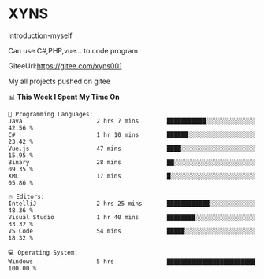 # XYNS
introduction-myself

Can use C#,PHP,vue... to code program

GiteeUrl:https://gitee.com/xyns001

My all projects pushed on gitee

<!--START_SECTION:waka-->
📊 **This Week I Spent My Time On** 

```text
💬 Programming Languages: 
Java                     2 hrs 7 mins        ███████████░░░░░░░░░░░░░░   42.56 % 
C#                       1 hr 10 mins        ██████░░░░░░░░░░░░░░░░░░░   23.42 % 
Vue.js                   47 mins             ████░░░░░░░░░░░░░░░░░░░░░   15.95 % 
Binary                   28 mins             ██░░░░░░░░░░░░░░░░░░░░░░░   09.35 % 
XML                      17 mins             █░░░░░░░░░░░░░░░░░░░░░░░░   05.86 % 

🔥 Editors: 
IntelliJ                 2 hrs 25 mins       ████████████░░░░░░░░░░░░░   48.36 % 
Visual Studio            1 hr 40 mins        ████████░░░░░░░░░░░░░░░░░   33.32 % 
VS Code                  54 mins             █████░░░░░░░░░░░░░░░░░░░░   18.32 % 

💻 Operating System: 
Windows                  5 hrs               █████████████████████████   100.00 % 
```


<!--END_SECTION:waka-->
